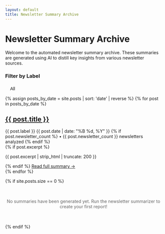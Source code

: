 ```yaml
---
layout: default
title: Newsletter Summary Archive
---
```


# Newsletter Summary Archive

Welcome to the automated newsletter summary archive. These summaries are generated using AI to distill key insights from various newsletter sources.

<div class="filter-section">
    <h3>Filter by Label</h3>
    <div id="label-filters">
        <button onclick="filterPosts('all')" class="filter-btn">All</button>
    </div>
</div>

<div id="post-list">
{% assign posts_by_date = site.posts | sort: 'date' | reverse %}
{% for post in posts_by_date %}
<div class="post-item" data-label="{{ post.label }}">
    <h2><a href="{{ post.url | relative_url }}">{{ post.title }}</a></h2>
    <div class="post-meta">
        <span class="label-tag">{{ post.label }}</span>
        <time>{{ post.date | date: "%B %d, %Y" }}</time>
        {% if post.newsletter_count %}
        <span> • {{ post.newsletter_count }} newsletters analyzed</span>
        {% endif %}
    </div>
    {% if post.excerpt %}
    <p>{{ post.excerpt | strip_html | truncate: 200 }}</p>
    {% endif %}
    <a href="{{ post.url | relative_url }}">Read full summary →</a>
</div>
{% endfor %}
</div>

{% if site.posts.size == 0 %}
<p style="text-align: center; color: #666; margin: 3rem 0;">
    No summaries have been generated yet. Run the newsletter summarizer to create your first report!
</p>
{% endif %}

<script>
// Collect unique labels
const posts = document.querySelectorAll('.post-item');
const labels = new Set();
posts.forEach(post => {
    const label = post.dataset.label;
    if (label) labels.add(label);
});

// Add filter buttons for each label
const filterContainer = document.getElementById('label-filters');
labels.forEach(label => {
    const btn = document.createElement('button');
    // Format label text: replace hyphens with spaces, capitalize words, fix "AI"
    let labelText = label.replace(/-/g, ' ').replace(/\b\w/g, l => l.toUpperCase());
    labelText = labelText.replace(/\bAi\b/g, 'AI');  // Fix "Ai" to "AI"
    btn.textContent = labelText;
    btn.onclick = () => filterPosts(label);
    btn.className = 'filter-btn';
    filterContainer.appendChild(btn);
});

// Filter function
function filterPosts(label) {
    const posts = document.querySelectorAll('.post-item');
    posts.forEach(post => {
        if (label === 'all' || post.dataset.label === label) {
            post.style.display = 'block';
        } else {
            post.style.display = 'none';
        }
    });
    
    // Update active button
    document.querySelectorAll('.filter-btn').forEach(btn => {
        btn.classList.remove('active');
    });
    event.target.classList.add('active');
}
</script>

<style>
.filter-btn {
    margin-right: 0.5rem;
    margin-bottom: 0.5rem;
    padding: 0.4rem 1rem;
    border: 1px solid var(--border-color);
    background: var(--bg-tertiary);
    color: var(--text-primary);
    border-radius: 6px;
    cursor: pointer;
    transition: all 0.2s ease;
    font-size: 0.9rem;
}

.filter-btn:hover {
    background: var(--accent-color);
    color: var(--bg-primary);
    transform: translateY(-1px);
    box-shadow: 0 2px 8px var(--shadow);
}

.filter-btn.active {
    background: var(--accent-color);
    color: var(--bg-primary);
    font-weight: 600;
}
</style>